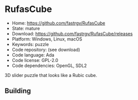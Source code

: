 # RufasCube

- Home: https://github.com/fastrgv/RufasCube
- State: mature
- Download: https://github.com/fastrgv/RufasCube/releases
- Platform: Windows, Linux, macOS
- Keywords: puzzle
- Code repository: (see download)
- Code language: Ada
- Code license: GPL-2.0
- Code dependencies: OpenGL, SDL2

3D slider puzzle that looks like a Rubic cube.

## Building
